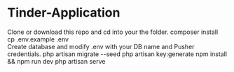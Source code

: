 # Tinder-Application
Clone or download this repo and cd into your the folder. 
composer install  
cp .env.example .env  
Create database and modify .env with your DB name and Pusher credentials. 
php artisan migrate --seed
php artisan key:generate
npm install &amp;&amp; npm run dev
php artisan serve

